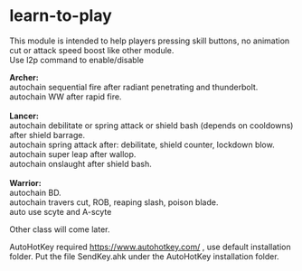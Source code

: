 # learn-to-play
<p>This module is intended to help players pressing skill buttons, no animation cut or attack speed boost like other module.<br>
Use l2p command to enable/disable<br></p>

<span><b>Archer:</b></span><br>
autochain sequential fire after radiant penetrating and thunderbolt.<br>
autochain WW after rapid fire.<br>
<br>
<span><b>Lancer:</b></span><br>
autochain debilitate or spring attack or shield bash (depends on cooldowns) after shield barrage.<br>
autochain spring attack after: debilitate, shield counter, lockdown blow.<br>
autochain super leap after wallop.<br>
autochain onslaught after shield bash.<br>
<br>
<span><b>Warrior:</b></span><br>
autochain BD.<br>
autochain travers cut, ROB, reaping slash, poison blade.<br>
auto use scyte and A-scyte<br>

Other class will come later.
	
AutoHotKey required https://www.autohotkey.com/ , use default installation folder.
Put the file SendKey.ahk under the AutoHotKey installation folder.

